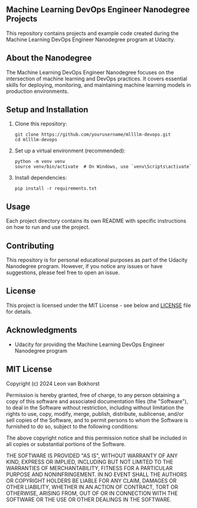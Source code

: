 ## Machine Learning DevOps Engineer Nanodegree Projects

This repository contains projects and example code created during the Machine Learning DevOps Engineer Nanodegree program at Udacity.

## About the Nanodegree

The Machine Learning DevOps Engineer Nanodegree focuses on the intersection of machine learning and DevOps practices. It covers essential skills for deploying, monitoring, and maintaining machine learning models in production environments.

<!-- ## Repository Structure

This repository is organized by projects or modules covered in the Nanodegree program. Each directory corresponds to a specific project or topic.

```
/
├── project1/
├── project2/
├── ...
└── README.md
```

## Projects

(List and briefly describe each project as you complete them. For example:)

1. **Project 1: [Project Name]**
   - Brief description of the project and its objectives
   - Technologies used
   - Key learnings

2. **Project 2: [Project Name]**
   - Brief description of the project and its objectives
   - Technologies used
   - Key learnings

(Add more projects as you progress through the Nanodegree) -->

## Setup and Installation

1. Clone this repository:
   ```
   git clone https://github.com/yourusername/mllllm-devops.git
   cd mllllm-devops
   ```

2. Set up a virtual environment (recommended):
   ```
   python -m venv venv
   source venv/bin/activate  # On Windows, use `venv\Scripts\activate`
   ```

3. Install dependencies:
   ```
   pip install -r requirements.txt
   ```

## Usage

Each project directory contains its own README with specific instructions on how to run and use the project.

## Contributing

This repository is for personal educational purposes as part of the Udacity Nanodegree program. However, if you notice any issues or have suggestions, please feel free to open an issue.

## License

This project is licensed under the MIT License - see below  and [LICENSE](LICENSE) file for details.

## Acknowledgments

- Udacity for providing the Machine Learning DevOps Engineer Nanodegree program

## MIT License

Copyright (c) 2024 Leon van Bokhorst

Permission is hereby granted, free of charge, to any person obtaining a copy
of this software and associated documentation files (the "Software"), to deal
in the Software without restriction, including without limitation the rights
to use, copy, modify, merge, publish, distribute, sublicense, and/or sell
copies of the Software, and to permit persons to whom the Software is
furnished to do so, subject to the following conditions:

The above copyright notice and this permission notice shall be included in all
copies or substantial portions of the Software.

THE SOFTWARE IS PROVIDED "AS IS", WITHOUT WARRANTY OF ANY KIND, EXPRESS OR
IMPLIED, INCLUDING BUT NOT LIMITED TO THE WARRANTIES OF MERCHANTABILITY,
FITNESS FOR A PARTICULAR PURPOSE AND NONINFRINGEMENT. IN NO EVENT SHALL THE
AUTHORS OR COPYRIGHT HOLDERS BE LIABLE FOR ANY CLAIM, DAMAGES OR OTHER
LIABILITY, WHETHER IN AN ACTION OF CONTRACT, TORT OR OTHERWISE, ARISING FROM,
OUT OF OR IN CONNECTION WITH THE SOFTWARE OR THE USE OR OTHER DEALINGS IN THE
SOFTWARE.
